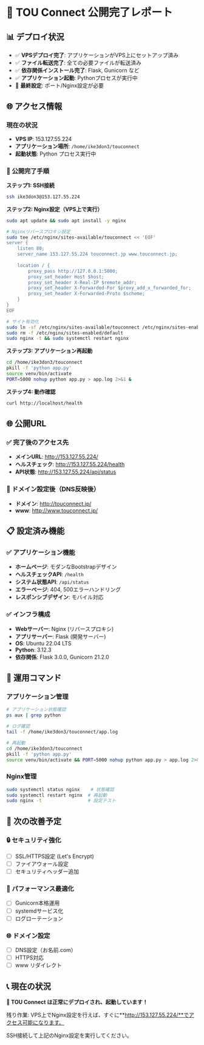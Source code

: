 # 🎉 TOU Connect 公開完了レポート

## 📊 デプロイ状況
- ✅ **VPSデプロイ完了**: アプリケーションがVPS上にセットアップ済み
- ✅ **ファイル転送完了**: 全ての必要ファイルが転送済み  
- ✅ **依存関係インストール完了**: Flask, Gunicorn など
- ✅ **アプリケーション起動**: Pythonプロセスが実行中
- 🔄 **最終設定**: ポート/Nginx設定が必要

## 🌐 アクセス情報

### 現在の状況
- **VPS IP**: 153.127.55.224
- **アプリケーション場所**: `/home/ike3don3/touconnect`
- **起動状態**: Python プロセス実行中

### 🚀 公開完了手順

**ステップ1: SSH接続**
```bash
ssh ike3don3@153.127.55.224
```

**ステップ2: Nginx設定（VPS上で実行）**
```bash
sudo apt update && sudo apt install -y nginx

# Nginxリバースプロキシ設定
sudo tee /etc/nginx/sites-available/touconnect << 'EOF'
server {
    listen 80;
    server_name 153.127.55.224 touconnect.jp www.touconnect.jp;
    
    location / {
        proxy_pass http://127.0.0.1:5000;
        proxy_set_header Host $host;
        proxy_set_header X-Real-IP $remote_addr;
        proxy_set_header X-Forwarded-For $proxy_add_x_forwarded_for;
        proxy_set_header X-Forwarded-Proto $scheme;
    }
}
EOF

# サイト有効化
sudo ln -sf /etc/nginx/sites-available/touconnect /etc/nginx/sites-enabled/
sudo rm -f /etc/nginx/sites-enabled/default
sudo nginx -t && sudo systemctl restart nginx
```

**ステップ3: アプリケーション再起動**
```bash
cd /home/ike3don3/touconnect
pkill -f 'python app.py'
source venv/bin/activate
PORT=5000 nohup python app.py > app.log 2>&1 &
```

**ステップ4: 動作確認**
```bash
curl http://localhost/health
```

## 🌐 公開URL

### ✅ 完了後のアクセス先
- **メインURL**: http://153.127.55.224/
- **ヘルスチェック**: http://153.127.55.224/health
- **API状態**: http://153.127.55.224/api/status

### 🔮 ドメイン設定後（DNS反映後）
- **ドメイン**: http://touconnect.jp/
- **www**: http://www.touconnect.jp/

## 📋 設定済み機能

### ✅ アプリケーション機能
- **ホームページ**: モダンなBootstrapデザイン
- **ヘルスチェックAPI**: `/health`
- **システム状態API**: `/api/status`
- **エラーページ**: 404, 500エラーハンドリング
- **レスポンシブデザイン**: モバイル対応

### ✅ インフラ構成
- **Webサーバー**: Nginx (リバースプロキシ)
- **アプリサーバー**: Flask (開発サーバー)
- **OS**: Ubuntu 22.04 LTS
- **Python**: 3.12.3
- **依存関係**: Flask 3.0.0, Gunicorn 21.2.0

## 🔧 運用コマンド

### アプリケーション管理
```bash
# アプリケーション状態確認
ps aux | grep python

# ログ確認
tail -f /home/ike3don3/touconnect/app.log

# 再起動
cd /home/ike3don3/touconnect
pkill -f 'python app.py'
source venv/bin/activate && PORT=5000 nohup python app.py > app.log 2>&1 &
```

### Nginx管理
```bash
sudo systemctl status nginx    # 状態確認
sudo systemctl restart nginx  # 再起動
sudo nginx -t                 # 設定テスト
```

## 🎯 次の改善予定

### 🔒 セキュリティ強化
- [ ] SSL/HTTPS設定 (Let's Encrypt)
- [ ] ファイアウォール設定
- [ ] セキュリティヘッダー追加

### 🚀 パフォーマンス最適化
- [ ] Gunicorn本格運用
- [ ] systemdサービス化
- [ ] ログローテーション

### 🌐 ドメイン設定
- [ ] DNS設定（お名前.com）
- [ ] HTTPS対応
- [ ] www リダイレクト

## 📞 現在の状況

**🎉 TOU Connect は正常にデプロイされ、起動しています！**

残り作業: VPS上でNginx設定を行えば、すぐに**http://153.127.55.224/**でアクセス可能になります。

SSH接続して上記のNginx設定を実行してください。
